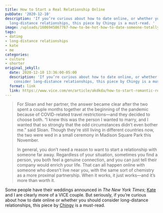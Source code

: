 ```yaml
---
title: How to Start a Real Relationship Online
pubDate: '2020-12-10'
description: 'If you’re curious about how to date online, or whether you should consider
  long-distance relationships, this piece by Chingy is a must-read. '
image: /uploads/1606945867767-how-to-be-hot-how-to-date-someone-totally-onlinehf.jpeg.webp
tags:
- dating
- long-distance relationships
- kate
- me
categories:
- culture
- shorter
original_jekyll:
  date: 2020-12-10 13:36:00-05:00
  description: 'If you’re curious about how to date online, or whether you should
    consider long-distance relationships, this piece by Chingy is a must-read. '
  format: link
  link: https://www.vice.com/en/article/akdkda/how-to-start-romantic-relationship-online-long-distance
---
```


> For Sloan and her partner, the answer became clear after the two spent a couple months together at the beginning of the pandemic because of COVID-related travel restrictions—and they decided to choose both. “I knew this was the person I wanted to marry, and I wanted that so strongly that the odd circumstances didn’t even bother me.” said Sloan. Though they're still living in different countries now, the two were wed in a small ceremony in Madison Square Park this November. 
> 
> In general, you don’t need a reason to want to start a relationship with someone far away. Regardless of your situation, sometimes you find a person, you both feel a genuine connection, and you can just tell their company would enrich your life. That can all happen online with someone who doesn’t live near you, with the same sort of chemistry as a more proximal partnership. When it works, it just works—and it’s more than worth it.

Some people have their weddings announced in _The New York Times_; [Kate](https://twitter.com/girly_juice/) and I are clearly more of a VICE couple. But seriously, if you’re curious about how to date online or whether you should consider long-distance relationships, this piece by [Chingy](https://twitter.com/thegaychingy/) is a must-read. 